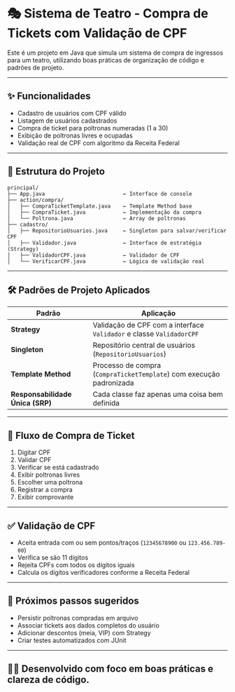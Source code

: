 # 🎭 Sistema de Teatro - Compra de Tickets com Validação de CPF

Este é um projeto em Java que simula um sistema de compra de ingressos para um teatro, utilizando boas práticas de organização de código e padrões de projeto.

---

## ✨ Funcionalidades

- Cadastro de usuários com CPF válido
- Listagem de usuários cadastrados
- Compra de ticket para poltronas numeradas (1 a 30)
- Exibição de poltronas livres e ocupadas
- Validação real de CPF com algoritmo da Receita Federal

---

## 🧱 Estrutura do Projeto

```
principal/
├── App.java                         ← Interface de console
├── action/compra/
│   ├── CompraTicketTemplate.java    ← Template Method base
│   ├── CompraTicket.java            ← Implementação da compra
│   └── Poltrona.java                ← Array de poltronas
├── cadastro/
│   ├── RepositorioUsuarios.java     ← Singleton para salvar/verificar CPF
│   ├── Validador.java               ← Interface de estratégia (Strategy)
│   ├── ValidadorCPF.java            ← Validador de CPF
│   └── VerificarCPF.java            ← Lógica de validação real
```

---

## 🛠️ Padrões de Projeto Aplicados

| Padrão | Aplicação |
|--------|-----------|
| **Strategy** | Validação de CPF com a interface `Validador` e classe `ValidadorCPF` |
| **Singleton** | Repositório central de usuários (`RepositorioUsuarios`) |
| **Template Method** | Processo de compra (`CompraTicketTemplate`) com execução padronizada |
| **Responsabilidade Única (SRP)** | Cada classe faz apenas uma coisa bem definida |

---

## 🔁 Fluxo de Compra de Ticket

1. Digitar CPF
2. Validar CPF
3. Verificar se está cadastrado
4. Exibir poltronas livres
5. Escolher uma poltrona
6. Registrar a compra
7. Exibir comprovante

---

## ✅ Validação de CPF

- Aceita entrada com ou sem pontos/traços (`12345678900` ou `123.456.789-00`)
- Verifica se são 11 dígitos
- Rejeita CPFs com todos os dígitos iguais
- Calcula os dígitos verificadores conforme a Receita Federal

---

## 🚀 Próximos passos sugeridos

- Persistir poltronas compradas em arquivo
- Associar tickets aos dados completos do usuário
- Adicionar descontos (meia, VIP) com Strategy
- Criar testes automatizados com JUnit

---

## 👨‍💻 Desenvolvido com foco em boas práticas e clareza de código.